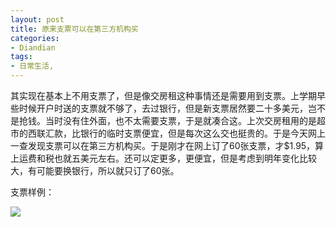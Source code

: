 ```yaml
---
layout: post
title: 原来支票可以在第三方机构买
categories:
- Diandian
tags:
- 日常生活, 
---
```

<p>其实现在基本上不用支票了，但是像交房租这种事情还是需要用到支票。上学期早些时候开户时送的支票就不够了，去过银行，但是新支票居然要二十多美元，岂不是抢钱。当时没有住外面，也不太需要支票，于是就凑合这。上次交房租用的是超市的西联汇款，比银行的临时支票便宜，但是每次这么交也挺贵的。于是今天网上一查发现支票可以在第三方机构买。于是刚才在网上订了60张支票，才$1.95，算上运费和税也就五美元左右。还可以定更多，更便宜，但是考虑到明年变化比较大，有可能要换银行，所以就只订了60张。</p>
<!--more-->
<p>支票样例：</p>
<p class="edui-filter-align-center"><img src="http://m1.img.srcdd.com/farm5/d/2012/1231/06/232868977F47746DDCD871BD81C6BEC4_B500_900_459_221.PNG" /><br /></p>